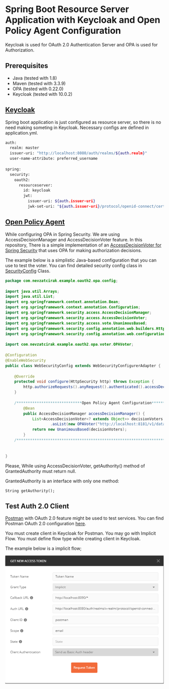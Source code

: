 # Spring Boot Resource Server Application with Keycloak and Open Policy Agent Configuration
Keycloak is used for OAuth 2.0 Authentication Server and OPA is used for Authorization. 
## Prerequisites

- Java (tested with 1.8)
- Maven (tested with 3.3.9)
- OPA (tested with 0.22.0)
- Keycloak (tested with 10.0.2)

## [Keycloak](https://www.keycloak.org/)
Spring boot application is just configured as resource server, so there is no need making someting in Keycloak. Necessary configs are defined in application.yml.

```bash
auth:
  realm: master
  issuer-uri: "http://localhost:8080/auth/realms/${auth.realm}"
  user-name-attribute: preferred_username

spring:
  security:
    oauth2:
      resourceserver:
        id: keycloak
        jwt:
          issuer-uri: ${auth.issuer-uri}
          jwk-set-uri: "${auth.issuer-uri}/protocol/openid-connect/certs"
```

## [Open Policy Agent](https://www.openpolicyagent.org/docs/latest/)
While configuring OPA in Spring Security. We are using AccessDecisionManager and AccessDecisionVoter feature. In this repository, There is a simple implementation of an [AccessDecisionVoter for Spring Security](https://docs.spring.io/spring-security/site/docs/4.2.4.RELEASE/reference/htmlsingle/#authz-voting-based) that uses OPA for making authorization decisions. 

The example below is a simplistic Java-based configuration that you can use to test the voter. You can find detailed security config class in [SecurityConfig](https://github.com/nevzatcirak/spring-oauth2-and-opa/blob/master/src/main/java/com/nevzatcirak/example/oauth2/opa/config/SecurityConfig.java) Class.

```java
package com.nevzatcirak.example.oauth2.opa.config;

import java.util.Arrays;
import java.util.List;
import org.springframework.context.annotation.Bean;
import org.springframework.context.annotation.Configuration;
import org.springframework.security.access.AccessDecisionManager;
import org.springframework.security.access.AccessDecisionVoter;
import org.springframework.security.access.vote.UnanimousBased;
import org.springframework.security.config.annotation.web.builders.HttpSecurity;
import org.springframework.security.config.annotation.web.configuration.*;

import com.nevzatcirak.example.oauth2.opa.voter.OPAVoter;

@Configuration
@EnableWebSecurity
public class WebSecurityConfig extends WebSecurityConfigurerAdapter {

    @Override
    protected void configure(HttpSecurity http) throws Exception {
        http.authorizeRequests().anyRequest().authenticated().accessDecisionManager(accessDecisionManager());
    }
    
    /*****************************Open Policy Agent Configuration****************************/
        @Bean
        public AccessDecisionManager accessDecisionManager() {
            List<AccessDecisionVoter<? extends Object>> decisionVoters = Arrays
                    .asList(new OPAVoter("http://localhost:8181/v1/data/http/authz/allow"));
            return new UnanimousBased(decisionVoters);
        }
    /***************************************************************************************/


}
```

Please, While using AccessDecisionVoter, getAuthority() method of GrantedAuthority must return null.
    
GrantedAuthority is an interface with only one method:

    String getAuthority();


## Test Auth 2.0 Client
[Postman](https://www.postman.com/) with OAuth 2.0 feature might be used to test services. You can find Postman OAuth 2.0 configuration [here](https://learning.postman.com/docs/sending-requests/authorization/).

You must create client in Keycloak for Postman. You may go with Implicit Flow. You must define flow type while creating client in Keycloak.

The example below is a implicit flow;

![alt text](https://github.com/nevzatcirak/spring-oauth2-and-opa/blob/master/example/images/postman.png?raw=true)
